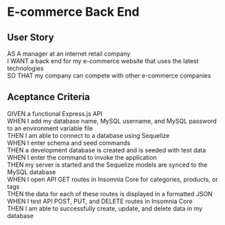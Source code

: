 # E-commerce Back End 

## User Story
AS A manager at an internet retail company \
I WANT a back end for my e-commerce website that uses the latest technologies \
SO THAT my company can compete with other e-commerce companies

 ## Aceptance Criteria 
GIVEN a functional Express.js API \
WHEN I add my database name, MySQL username, and MySQL password to an environment variable file \
THEN I am able to connect to a database using Sequelize \
WHEN I enter schema and seed commands \
THEN a development database is created and is seeded with test data \
WHEN I enter the command to invoke the application \
THEN my server is started and the Sequelize models are synced to the MySQL database \
WHEN I open API GET routes in Insomnia Core for categories, products, or tags \
THEN the data for each of these routes is displayed in a formatted JSON \
WHEN I test API POST, PUT, and DELETE routes in Insomnia Core \
THEN I am able to successfully create, update, and delete data in my database
